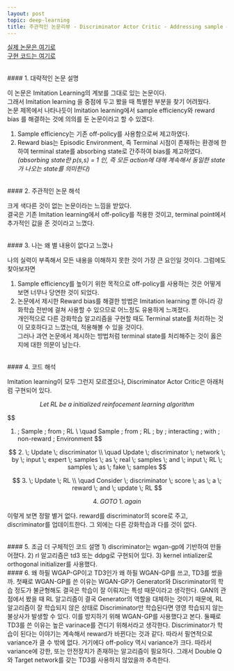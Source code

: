 ```yaml
---
layout: post
topic: deep-learning
title: 주관적인 논문리뷰 - Discriminator Actor Critic - Addressing sample efficiency and reward bias in adversarial imitation learning - Google Brain
---
```

[실제 논문은 여기로](https://openreview.net/pdf?id=Hk4fpoA5Km)  
[구현 코드는 여기로](https://github.com/google-research/google-research/tree/master/dac)

<br>
#### 1. 대략적인 논문 설명  

이 논문은 Imitation Learning의 계보를 그대로 있는 논문이다.  
그래서 Imitation learning 을 중점에 두고 봤을 때 특별한 부분을 찾기 어려웠다.  
논문 제목에서 나타나듯이 Imitation learning에서 sample efficiency와 reward bias 를 해결하는 것에 의의를 둔 논문이라고 할 수 있겠다.  

1) Sample efficiency는 기존 off-policy를 사용함으로써 제고하였다.  
2) Reward bias는 Episodic Environment, 즉 Terminal 시점이 존재하는 환경에 한하여 terminal state를 absorbing state로 간주하여 bias를 제고하였다.  
_(absorbing state란 p(s,s) = 1 인, 즉 모든 action에 대해 계속해서 동일한 state가 나오는 state를 의미한다)_


<br>
#### 2. 주관적인 논문 해석  

크게 색다른 것이 없는 논문이라는 느낌을 받았다.  
결국은 기존 Imitation learning에서 off-policy를 적용한 것이고, terminal point에서 추가적인 값을 준 것이라고 느꼈다.  


<br>
#### 3. 나는 왜 별 내용이 없다고 느꼈나

나의 실력이 부족해서 모든 내용을 이해하지 못한 것이 가장 큰 요인일 것이다.
그럼에도 찾아보자면  
1) Sample efficiency를 높이기 위한 목적으로 off-policy를 사용하는 것은 어떻게 보면 너무나 당연한 것이 되었다.  
2) 논문에서 제시한 Reward bias를 해결한 방법은 Imitation learning 뿐 아니라 강화학습 전반에 걸쳐 사용할 수 있으므로 어느정도 유용하게 느껴졌다.  
  개인적으로 다른 강화학습 알고리즘을 구현할 때도 Terminal state를 처리하는 것이 모호하다고 느꼈는데, 적용해볼 수 있을 것이다.  
  그러나 과연 논문에서 제시하는 방법처럼 terminal state를 처리해주는 것이 옳은지에 대한 의문이 남는다.  


<br>
#### 4. 코드 해석

Imitation learning이 모두 그런지 모르겠으나, Discriminator Actor Critic은 아래처럼 구현되어 있다.  

$$
Let \; RL \; be \; a \; initialized \; reinfocement \; learning \; algorithm
$$

$$
1. \; Sample \; from \; RL \\
\quad Sample \; from \; RL \; by \; interacting \; with \; non-reward \; Environment
$$

$$
2. \; Update \; discriminator \\
\quad Update \; discriminator \; network \; by \; input \; expert \; samples \; as \; real \; samples \; and \; input \; RL \; samples \; as \; fake \; samples
$$

$$
3. \; Update \; RL \\
\quad Consider \; discriminator \; score \; as \; a \; reward \; and \; update \; RL
$$

$$
4. \; GOTO \; 1. \; again
$$

이렇게 보면 정말 별거 없다. reward를 discriminator의 score로 주고, discriminator를 업데이트한다. 그 외에는 다른 강화학습과 다를 것이 없다.  


<br>
#### 5. 조금 더 구체적인 코드 설명  
1) discriminator는 wgan-gp에 기반하여 만들어졌다.  
2) rl 알고리즘은 td3 또는 ddpg로 구현되어 있다.  
3) kernel intializer로 orthogonal initializer를 사용했다.  


<br>
#### 6. 왜 하필 WGAP-GP이고 TD3인가  
왜 하필 WGAN-GP를 쓰고, TD3를 썼을까.  
첫째로 WGAN-GP를 쓴 이유는 WGAN-GP가 Generator와 Discriminator의 학습 정도가 불균형해도 결국은 학습이 잘 이뤄지는 특성 때문이라고 생각한다.  
GAN의 관점에서 봤을 때 RL 알고리즘이 결국 Generator의 역할을 대체하는 것이기 때문에,  
RL알고리즘이 잘 학습되지 않은 상태로 Discriminator만 학습된다면 영영 학습되지 않는 불상사가 발생할 수 있다.  
이를 방지하기 위해 WGAN-GP를 사용했다고 본다.  
둘째로 TD3를 쓴 이유는 높은 varinace를 견디기 위해서라고 생각한다.  
Discriminator가 학습이 된다는 이야기는 계속해서 reward가 바뀐다는 것과 같다.  
따라서 필연적으로 variance가 클 수 밖에 없다. 거기에다 off-policy 역시 variance가 크다.  
따라서 variance에 강한, 또는 안전장치가 존재하는 알고리즘이 필요하다.  
그래서 Double Q와 Target network를 갖는 TD3를 사용하지 않았을까 추측한다.  
